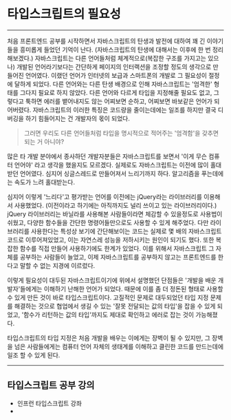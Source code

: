 # 타입스크립트의 필요성

---

처음 프론트엔드 공부를 시작하면서 자바스크립트의 탄생과 발전에 대하여 꽤 긴 이야기들을 흥미롭게 들었던 기억이 난다. (자바스크립트의 탄생에 대해서는 이후에 한 번 정리해보겠다.) 자바스크립트는 다른 언어들처럼 체계적으로(복잡한 구조를 가지고는 있으나) 개발된 언어라기보다는 간단하게 페이지의 인터랙션을 조정할 정도의 생각으로 만들어진 언어였다. 이랬던 언어가 인터넷의 보급과 스마트폰의 개발로 그 필요성이 절정에 달하게 되었다. 다른 언어와는 다른 탄생 배경으로 인해 자바스크립트는 '엄격한' 형태를 그다지 필요로 하지 않았다. 다른 언어와 다르게 타입을 지정해줄 필요도 없고, 그렇다고 툭하면 에러를 뱉어내지도 않는 어찌보면 순하고, 어찌보면 바보같은 언어가 되어버렸다. 자바스크립트의 이러한 특징은 코드량을 줄이는데에는 일조를 하지만 결국 디버깅을 하기 힘들어지는 건 개발자의 몫이 되었다.

> 그러면 우리도 다른 언어들처럼 타입을 명시적으로 적어주는 '엄격함'을 갖추면 되는 거 아니야?

많은 타 개발 분야에서 종사하던 개발자분들은 자바스크립트를 보면서 '이게 무슨 컴퓨터 언어야' 라고 생각을 했을지도 모르겠다. 실제로도 자바스크립트는 이전에 많이 홀대받던 언어였다. 심지어 싱글스레드로 만들어져서 느리기까지 하다. 알고리즘을 푸는데에는 속도가 느려 홀대받는다.

심지어 이렇게 '느리다'고 평가받는 언어를 이전에는 jQuery라는 라이브러리를 이용해서 사용했었다. (이전이라고 하기에는 아직까지도 널리 쓰이고 있는 라이브러리이다.) jQuery 라이브러리는 바닐라를 사용해본 사람들이라면 체감할 수 있을정도로 사용법이 쉬웠고, 다양한 함수들을 간단한 명령어들만으로도 사용할 수 있게 해주었다. 다만 라이브러리를 사용한다는 특성상 보기에 간단해보이는 코드는 실제로 몇 배의 자바스크립트 코드로 이루어져있었고, 이는 자연스레 성능을 저하시키는 원인이 되기도 했다. 또한 복잡한 함수를 직접 만들어 사용하기에도 한계가 있었다. 이를 위해서 자바스크립트 그 자체를 공부하는 사람들이 늘었고, 이제 자바스크립트를 공부하지 않고는 프론트엔드를 한다고 말할 수 없는 지경에 이르렀다.

이렇게 필요성이 대두된 자바스크립트이기에 위에서 설명했던 단점들은 '개발을 배운 개발자'들에게는 이해하기 난해한 언어가 되었다. 때문에 이를 좀 더 정돈된 형태로 사용할 수 있게 만든 것이 바로 타입스크립트이다. 고질적인 문제로 대두되었던 타입 지정 문제를 해결하는 것으로 협업에서 생길 수 있는 '잘못 전달되는 값의 타입'을 잡을 수 있게 되었고, '함수가 리턴하는 값의 타입'까지도 제대로 확인하고 에러로 잡는 것이 가능해졌다.

타입스크립트의 타입 지정은 처음 개발을 배우는 이에게는 장벽이 될 수 있지만, 그 장벽을 넘은 사람들에게는 컴퓨터 언어 자체의 생태계를 이해하고 클린한 코드를 만드는데에 일조 할 수 있게 된다.

---

## 타입스크립트 공부 강의

- 인프런 타입스크립트 강좌
- 
